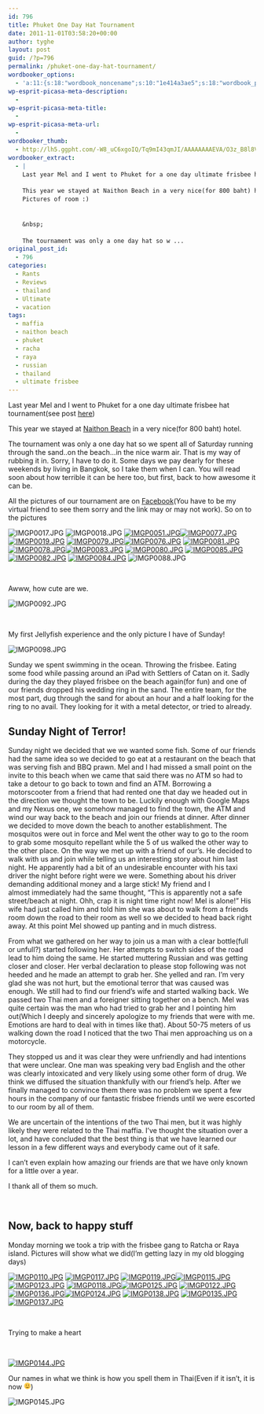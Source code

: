 ```yaml
---
id: 796
title: Phuket One Day Hat Tournament
date: 2011-11-01T03:58:20+00:00
author: tyghe
layout: post
guid: /?p=796
permalink: /phuket-one-day-hat-tournament/
wordbooker_options:
  - 'a:11:{s:18:"wordbook_noncename";s:10:"1e414a3ae5";s:18:"wordbook_page_post";s:4:"-100";s:18:"wordbook_orandpage";s:1:"2";s:23:"wordbook_default_author";s:1:"2";s:23:"wordbook_extract_length";s:3:"256";s:19:"wordbook_actionlink";s:3:"300";s:26:"wordbooker_publish_default";s:2:"on";s:18:"wordbook_attribute";s:31:"Posted a new post on their blog";s:24:"wordbooker_status_update";s:2:"on";s:29:"wordbooker_status_update_text";s:16:"%title% - %link%";s:20:"wordbook_comment_get";s:2:"on";}'
wp-esprit-picasa-meta-description:
  - 
wp-esprit-picasa-meta-title:
  - 
wp-esprit-picasa-meta-url:
  - 
wordbooker_thumb:
  - http://lh5.ggpht.com/-W8_uC6xgoIQ/Tq9mI43qmJI/AAAAAAAAEVA/O3z_B8l8VGQ/s200/IMGP0014.JPG
wordbooker_extract:
  - |
    Last year Mel and I went to Phuket for a one day ultimate frisbee hat tournament(see post here)
    
    This year we stayed at Naithon Beach in a very nice(for 800 baht) hotel.
    Pictures of room :)
      
    
    &nbsp;
    
    The tournament was only a one day hat so w ...
original_post_id:
  - 796
categories:
  - Rants
  - Reviews
  - thailand
  - Ultimate
  - vacation
tags:
  - maffia
  - naithon beach
  - phuket
  - racha
  - raya
  - russian
  - thailand
  - ultimate frisbee
---
```

Last year Mel and I went to Phuket for a one day ultimate frisbee hat tournament(see post [here](/2010/11/thanksgiving-in-the-white/ "Thanksgiving in the white…"))

This year we stayed at <a title="Map of Naithon Beach" href="http://g.co/maps/fgrdf" target="_blank">Naithon Beach</a> in a very nice(for 800 baht) hotel.

The tournament was only a one day hat so we spent all of Saturday running through the sand..on the beach&#8230;in the nice warm air. That is my way of rubbing it in. Sorry, I have to do it. Some days we pay dearly for these weekends by living in Bangkok, so I take them when I can. You will read soon about how terrible it can be here too, but first, back to how awesome it can be.<!--more-->

All the pictures of our tournament are on <a title="Poopket" href="http://www.facebook.com/media/set/?set=a.690777629369.2174364.43800887&type=1" target="_blank">Facebook</a>(You have to be my virtual friend to see them sorry and the link may or may not work). So on to the pictures

![IMGP0017.JPG](http://lh4.ggpht.com/-8CgIuISTZNE/Tq9mLkHqq2I/AAAAAAAAEVM/N9X7a3QjLyc/s200/IMGP0017.JPG) ![IMGP0018.JPG](http://lh6.ggpht.com/-ymYmeMkMWrg/Tq9mMhP4a0I/AAAAAAAAEVQ/f8nDYAhL--o/s200/IMGP0018.JPG) <a title="" href="http://lh5.ggpht.com/-xBy45NEdfQM/Tq9mOmLfe9I/AAAAAAAAEVY/uBqzprDjYek/s800/IMGP0051.JPG" rel="lightbox[796]"><img src="http://lh5.ggpht.com/-xBy45NEdfQM/Tq9mOmLfe9I/AAAAAAAAEVY/uBqzprDjYek/s200/IMGP0051.JPG" alt="IMGP0051.JPG" /></a><a title="" href="http://lh3.ggpht.com/-jbQwYXO2gpk/Tq9mQmhZzqI/AAAAAAAAEVg/ZFx6nECELlU/s800/IMGP0077.JPG" rel="lightbox[796]"><img src="http://lh3.ggpht.com/-jbQwYXO2gpk/Tq9mQmhZzqI/AAAAAAAAEVg/ZFx6nECELlU/s200/IMGP0077.JPG" alt="IMGP0077.JPG" /></a> <a title="" href="http://lh3.ggpht.com/-vDkhnBxJJNM/Tq9mNo2JsmI/AAAAAAAAEVU/lAsndEZP2W4/s800/IMGP0019.JPG" rel="lightbox[796]"><img src="http://lh3.ggpht.com/-vDkhnBxJJNM/Tq9mNo2JsmI/AAAAAAAAEVU/lAsndEZP2W4/s200/IMGP0019.JPG" alt="IMGP0019.JPG" /></a> <a title="" href="http://lh4.ggpht.com/-tfDhmEZz_qk/Tq9mSoU6R6I/AAAAAAAAEVo/eb0ZfXS7-7o/s800/IMGP0079.JPG" rel="lightbox[796]"><img src="http://lh4.ggpht.com/-tfDhmEZz_qk/Tq9mSoU6R6I/AAAAAAAAEVo/eb0ZfXS7-7o/s200/IMGP0079.JPG" alt="IMGP0079.JPG" /></a><a title="" href="http://lh5.ggpht.com/-9GAYPQnb1_o/Tq9mP61OcQI/AAAAAAAAEVc/8P4L-_iaVNE/s800/IMGP0076.JPG" rel="lightbox[796]"><img src="http://lh5.ggpht.com/-9GAYPQnb1_o/Tq9mP61OcQI/AAAAAAAAEVc/8P4L-_iaVNE/s200/IMGP0076.JPG" alt="IMGP0076.JPG" /></a> <a title="" href="http://lh5.ggpht.com/-Tihobnrx5ic/Tq9mUtXb2zI/AAAAAAAAEVw/vPOQOr-MgeI/s800/IMGP0081.JPG" rel="lightbox[796]"><img src="http://lh5.ggpht.com/-Tihobnrx5ic/Tq9mUtXb2zI/AAAAAAAAEVw/vPOQOr-MgeI/s200/IMGP0081.JPG" alt="IMGP0081.JPG" /></a> <a title="" href="http://lh4.ggpht.com/-7cEhcyIr-6E/Tq9mRleKBqI/AAAAAAAAEVk/xLYdMsISkxQ/s800/IMGP0078.JPG" rel="lightbox[796]"><img src="http://lh4.ggpht.com/-7cEhcyIr-6E/Tq9mRleKBqI/AAAAAAAAEVk/xLYdMsISkxQ/s200/IMGP0078.JPG" alt="IMGP0078.JPG" /></a><a title="" href="http://lh3.ggpht.com/-JXCnADq47jw/Tq9mW0B4H4I/AAAAAAAAEV4/1g42WJd86TY/s800/IMGP0083.JPG" rel="lightbox[796]"><img src="http://lh3.ggpht.com/-JXCnADq47jw/Tq9mW0B4H4I/AAAAAAAAEV4/1g42WJd86TY/s200/IMGP0083.JPG" alt="IMGP0083.JPG" /></a> <a title="" href="http://lh3.ggpht.com/-GZJfQ9JoTwU/Tq9mTmLh6qI/AAAAAAAAEVs/oqFC3ne3idI/s800/IMGP0080.JPG" rel="lightbox[796]"><img src="http://lh3.ggpht.com/-GZJfQ9JoTwU/Tq9mTmLh6qI/AAAAAAAAEVs/oqFC3ne3idI/s200/IMGP0080.JPG" alt="IMGP0080.JPG" /></a> <a title="" href="http://lh5.ggpht.com/-t4Lv8BYGouM/Tq9mYwCKpPI/AAAAAAAAEWA/kh8pVb1VC2A/s800/IMGP0085.JPG" rel="lightbox[796]"><img src="http://lh5.ggpht.com/-t4Lv8BYGouM/Tq9mYwCKpPI/AAAAAAAAEWA/kh8pVb1VC2A/s200/IMGP0085.JPG" alt="IMGP0085.JPG" /></a><a title="" href="http://lh5.ggpht.com/-vzSrdmcSQGo/Tq9mV42WzXI/AAAAAAAAEV0/LFRmdDsswO4/s800/IMGP0082.JPG" rel="lightbox[796]"><img src="http://lh5.ggpht.com/-vzSrdmcSQGo/Tq9mV42WzXI/AAAAAAAAEV0/LFRmdDsswO4/s200/IMGP0082.JPG" alt="IMGP0082.JPG" /></a> <a title="" href="http://lh6.ggpht.com/-LJ2ctCwswSQ/Tq9mX1hXBxI/AAAAAAAAEV8/8v_wsMwLXW0/s800/IMGP0084.JPG" rel="lightbox[796]"><img src="http://lh6.ggpht.com/-LJ2ctCwswSQ/Tq9mX1hXBxI/AAAAAAAAEV8/8v_wsMwLXW0/s200/IMGP0084.JPG" alt="IMGP0084.JPG" /></a> ![IMGP0088.JPG](http://lh4.ggpht.com/-vOOIF5djRR0/Tq9mZadXnrI/AAAAAAAAEWE/Crj7RZ9vmCo/s200/IMGP0088.JPG)

&nbsp;

Awww, how cute are we.

![IMGP0092.JPG](http://lh3.ggpht.com/-JcSZ4s0t26Y/Tq9mbdT60EI/AAAAAAAAEWM/Z_phdlq-D7g/s200/IMGP0092.JPG)

&nbsp;

My first Jellyfish experience and the only picture I have of Sunday!

![IMGP0098.JPG](http://lh6.ggpht.com/-Snxf3fvP1YI/Tq9mcV0ZSaI/AAAAAAAAEWQ/Yhq6b1-h-ow/s200/IMGP0098.JPG)

Sunday we spent swimming in the ocean. Throwing the frisbee. Eating some food while passing around an iPad with Settlers of Catan on it. Sadly during the day they played frisbee on the beach again(for fun) and one of our friends dropped his wedding ring in the sand. The entire team, for the most part, dug through the sand for about an hour and a half looking for the ring to no avail. They looking for it with a metal detector, or tried to already.

## Sunday Night of Terror!

Sunday night we decided that we we wanted some fish. Some of our friends had the same idea so we decided to go eat at a restaurant on the beach that was serving fish and BBQ prawn. Mel and I had missed a small point on the invite to this beach when we came that said there was no ATM so had to take a detour to go back to town and find an ATM. Borrowing a motorscooter from a friend that had rented one that day we headed out in the direction we thought the town to be. Luckily enough with Google Maps and my Nexus one, we somehow managed to find the town, the ATM and wind our way back to the beach and join our friends at dinner. After dinner we decided to move down the beach to another establishment. The mosquitos were out in force and Mel went the other way to go to the room to grab some mosquito repellant while the 5 of us walked the other way to the other place. On the way we met up with a friend of our&#8217;s. He decided to walk with us and join while telling us an interesting story about him last night. He apparently had a bit of an undesirable encounter with his taxi driver the night before right were we were. Something about his driver demanding additional money and a large stick! My friend and I almost immediately had the same thought, &#8220;This is apparently not a safe street/beach at night. Ohh, crap it is night time right now! Mel is alone!&#8221; His wife had just called him and told him she was about to walk from a friends room down the road to their room as well so we decided to head back right away. At this point Mel showed up panting and in much distress.

From what we gathered on her way to join us a man with a clear bottle(full or unfull?) started following her. Her attempts to switch sides of the road lead to him doing the same. He started muttering Russian and was getting closer and closer. Her verbal declaration to please stop following was not heeded and he made an attempt to grab her. She yelled and ran. I&#8217;m very glad she was not hurt, but the emotional terror that was caused was enough. We still had to find our friend&#8217;s wife and started walking back. We passed two Thai men and a foreigner sitting together on a bench. Mel was quite certain was the man who had tried to grab her and I pointing him out(Which I deeply and sincerely apologize to my friends that were with me. Emotions are hard to deal with in times like that). About 50-75 meters of us walking down the road I noticed that the two Thai men approaching us on a motorcycle.

They stopped us and it was clear they were unfriendly and had intentions that were unclear. One man was speaking very bad English and the other was clearly intoxicated and very likely using some other form of drug. We think we diffused the situation thankfully with our friend&#8217;s help. After we finally managed to convince them there was no problem we spent a few hours in the company of our fantastic frisbee friends until we were escorted to our room by all of them.

We are uncertain of the intentions of the two Thai men, but it was highly likely they were related to the Thai maffia. I&#8217;ve thought the situation over a lot, and have concluded that the best thing is that we have learned our lesson in a few different ways and everybody came out of it safe.

I can&#8217;t even explain how amazing our friends are that we have only known for a little over a year.

I thank all of them so much.

&nbsp;

## Now, back to happy stuff

Monday morning we took a trip with the frisbee gang to Ratcha or Raya island. Pictures will show what we did(I&#8217;m getting lazy in my old blogging days)

<a title="" href="http://lh3.ggpht.com/-dx7DZCK6lTg/Tq9mdtspeeI/AAAAAAAAEWY/6TApWMSXGCA/s800/IMGP0110.JPG" rel="lightbox[796]"><img src="http://lh3.ggpht.com/-dx7DZCK6lTg/Tq9mdtspeeI/AAAAAAAAEWY/6TApWMSXGCA/s200/IMGP0110.JPG" alt="IMGP0110.JPG" /></a> <a title="" href="http://lh5.ggpht.com/-3bEwclWPUTQ/Tq9mgTZkDiI/AAAAAAAAEWk/LktvyHIfZu8/s800/IMGP0117.JPG" rel="lightbox[796]"><img src="http://lh5.ggpht.com/-3bEwclWPUTQ/Tq9mgTZkDiI/AAAAAAAAEWk/LktvyHIfZu8/s200/IMGP0117.JPG" alt="IMGP0117.JPG" /></a> <a title="" href="http://lh4.ggpht.com/-OLk5b-g65AQ/Tq9miDa8koI/AAAAAAAAEWs/QyZxEntPPEI/s800/IMGP0119.JPG" rel="lightbox[796]"><img src="http://lh4.ggpht.com/-OLk5b-g65AQ/Tq9miDa8koI/AAAAAAAAEWs/QyZxEntPPEI/s200/IMGP0119.JPG" alt="IMGP0119.JPG" /></a><a title="" href="http://lh5.ggpht.com/-hgGZ5wemVhs/Tq9mennnGWI/AAAAAAAAEWc/TTWwE2qJl4w/s800/IMGP0115.JPG" rel="lightbox[796]"><img src="http://lh5.ggpht.com/-hgGZ5wemVhs/Tq9mennnGWI/AAAAAAAAEWc/TTWwE2qJl4w/s200/IMGP0115.JPG" alt="IMGP0115.JPG" /></a> <a title="" href="http://lh5.ggpht.com/-scQW_s8Qn5U/Tq9mjgyHOhI/AAAAAAAAEW0/AWKq4Fx9Reo/s800/IMGP0123.JPG" rel="lightbox[796]"><img src="http://lh5.ggpht.com/-scQW_s8Qn5U/Tq9mjgyHOhI/AAAAAAAAEW0/AWKq4Fx9Reo/s200/IMGP0123.JPG" alt="IMGP0123.JPG" /></a> <a title="" href="http://lh4.ggpht.com/-kWz4CRtyYrI/Tq9mhMv00pI/AAAAAAAAEWo/NkiteduuYWk/s800/IMGP0118.JPG" rel="lightbox[796]"><img src="http://lh4.ggpht.com/-kWz4CRtyYrI/Tq9mhMv00pI/AAAAAAAAEWo/NkiteduuYWk/s200/IMGP0118.JPG" alt="IMGP0118.JPG" /></a><a title="" href="http://lh4.ggpht.com/-TVXY6XLP5Jg/Tq9mlutmCxI/AAAAAAAAEW8/qoq2i2uHVDM/s800/IMGP0125.JPG" rel="lightbox[796]"><img src="http://lh4.ggpht.com/-TVXY6XLP5Jg/Tq9mlutmCxI/AAAAAAAAEW8/qoq2i2uHVDM/s200/IMGP0125.JPG" alt="IMGP0125.JPG" /></a> <a title="" href="http://lh3.ggpht.com/-ppeXBZWAZhk/Tq9mi4Kkz4I/AAAAAAAAEWw/R0vFiczQisc/s800/IMGP0122.JPG" rel="lightbox[796]"><img src="http://lh3.ggpht.com/-ppeXBZWAZhk/Tq9mi4Kkz4I/AAAAAAAAEWw/R0vFiczQisc/s200/IMGP0122.JPG" alt="IMGP0122.JPG" /></a> <a title="" href="http://lh4.ggpht.com/-PLCv3jlEtAA/Tq9moAroD1I/AAAAAAAAEXE/PGEZI1HfGaM/s800/IMGP0136.JPG" rel="lightbox[796]"><img src="http://lh4.ggpht.com/-PLCv3jlEtAA/Tq9moAroD1I/AAAAAAAAEXE/PGEZI1HfGaM/s200/IMGP0136.JPG" alt="IMGP0136.JPG" /></a><a title="" href="http://lh6.ggpht.com/-nKOjsdhO4-M/Tq9mk0bb2VI/AAAAAAAAEW4/1AajcA1vV7w/s800/IMGP0124.JPG" rel="lightbox[796]"><img src="http://lh6.ggpht.com/-nKOjsdhO4-M/Tq9mk0bb2VI/AAAAAAAAEW4/1AajcA1vV7w/s200/IMGP0124.JPG" alt="IMGP0124.JPG" /></a> <a title="" href="http://lh3.ggpht.com/-YP9yAgGR6zk/Tq9mph-dKnI/AAAAAAAAEXM/Tbm7u2Grtzw/s800/IMGP0138.JPG" rel="lightbox[796]"><img src="http://lh3.ggpht.com/-YP9yAgGR6zk/Tq9mph-dKnI/AAAAAAAAEXM/Tbm7u2Grtzw/s200/IMGP0138.JPG" alt="IMGP0138.JPG" /></a> <a title="" href="http://lh5.ggpht.com/-06b6SyCBw28/Tq9mm84u5lI/AAAAAAAAEXA/q1BHkjlleAU/s800/IMGP0135.JPG" rel="lightbox[796]"><img src="http://lh5.ggpht.com/-06b6SyCBw28/Tq9mm84u5lI/AAAAAAAAEXA/q1BHkjlleAU/s200/IMGP0135.JPG" alt="IMGP0135.JPG" /></a><a title="" href="http://lh4.ggpht.com/-KHWWsGKO5zg/Tq9mo9RNQSI/AAAAAAAAEXI/muTG24NHCac/s800/IMGP0137.JPG" rel="lightbox[796]"><img src="http://lh4.ggpht.com/-KHWWsGKO5zg/Tq9mo9RNQSI/AAAAAAAAEXI/muTG24NHCac/s200/IMGP0137.JPG" alt="IMGP0137.JPG" /></a>

&nbsp;

Trying to make a heart

&nbsp;

<a title="" href="http://lh6.ggpht.com/-aEEok2MbBH4/Tq9mqW8F7DI/AAAAAAAAEXQ/EymZOGsL01c/s800/IMGP0144.JPG" rel="lightbox[796]"><img src="http://lh6.ggpht.com/-aEEok2MbBH4/Tq9mqW8F7DI/AAAAAAAAEXQ/EymZOGsL01c/s200/IMGP0144.JPG" alt="IMGP0144.JPG" /></a>

Our names in what we think is how you spell them in Thai(Even if it isn&#8217;t, it is now  <img src="/wp-includes/images/smilies/simple-smile.png" alt=":)" class="wp-smiley" style="height: 1em; max-height: 1em;" />)

![IMGP0145.JPG](http://lh6.ggpht.com/-s24tA7IwkDA/Tq9mrOiyiQI/AAAAAAAAEXU/kJR2cJff0kA/s200/IMGP0145.JPG)

